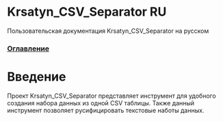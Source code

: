 # Krsatyn_CSV_Separator RU

Пользовательская документация Krsatyn_CSV_Separator на русском

### [Оглавление](./index.md)

# Введение
Проект Krsatyn_CSV_Separator представляет инструмент для удобного создания набора данных из одной CSV таблицы. Также данный инструмент позволяет русифицировать текстовые наботы данных.